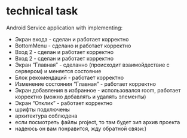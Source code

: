 # technical task 
Android Service application with implementing:
* Экран входа - сделан и работает корректно
* BottomMenu - сделано и работает корректно
* Вход 2 - сделан и работает корректно
* Вход 2 - сделан и работает корректно
* Экран “Главная” - сделанно (происходит взаимойдествие с сервером) и меняется состояние
* Блок рекомендаций - работает корректно
* Изменение состояния “Главная” - работает корректно
* Экран добавления в избранное - использовался room, работает корректно (можно добавлять и удалять элементы)
* Экран “Отклик” - работает корректно
* шрифты подключены
* архитектура соблюдена
* если посмотреть файлы project, то там будет зип архив проекта
* надеюсь он вам понравится, жду обратной связи:)





